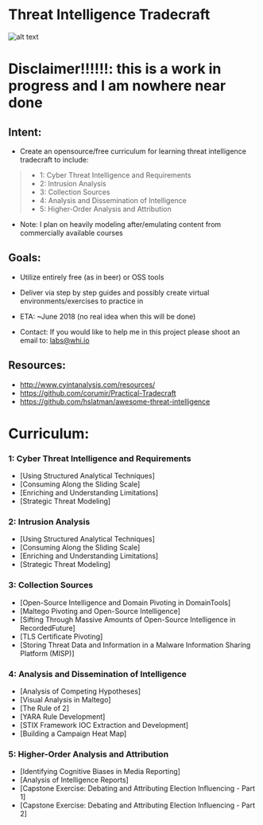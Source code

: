 #  **Threat Intelligence Tradecraft**
![alt text](https://imgur.com/zFiHJiZ.jpg "Banner")

# Disclaimer!!!!!!: this is a work in progress and I am nowhere near done
## Intent:
 * Create an opensource/free curriculum for learning threat intelligence tradecraft to include:

>  * 1: Cyber Threat Intelligence and Requirements  
>  * 2: Intrusion Analysis
>  * 3: Collection Sources  
>  * 4: Analysis and Dissemination of Intelligence  
>  * 5: Higher-Order Analysis and Attribution

 * Note: I plan on heavily modeling after/emulating content from commercially available courses

## Goals:
 * Utilize entirely free (as in beer) or OSS tools
 * Deliver via step by step guides and possibly create virtual environments/exercises to practice in
 * ETA: ~June 2018 (no real idea when this will be done)

 * Contact: If you would like to help me in this project please shoot an email to: labs@whi.io

## Resources:
 * http://www.cyintanalysis.com/resources/
 * https://github.com/corumir/Practical-Tradecraft
 * https://github.com/hslatman/awesome-threat-intelligence
# **Curriculum:**

### 1: Cyber Threat Intelligence and Requirements
* [Using Structured Analytical Techniques]
* [Consuming Along the Sliding Scale]
* [Enriching and Understanding Limitations]
* [Strategic Threat Modeling]

### 2: Intrusion Analysis
* [Using Structured Analytical Techniques]
* [Consuming Along the Sliding Scale]
* [Enriching and Understanding Limitations]
* [Strategic Threat Modeling]



### 3: Collection Sources
* [Open-Source Intelligence and Domain Pivoting in DomainTools]
* [Maltego Pivoting and Open-Source Intelligence]
* [Sifting Through Massive Amounts of Open-Source Intelligence in RecordedFuture]
* [TLS Certificate Pivoting]
* [Storing Threat Data and Information in a Malware Information Sharing Platform (MISP)]


### 4: Analysis and Dissemination of Intelligence
* [Analysis of Competing Hypotheses]
* [Visual Analysis in Maltego]
* [The Rule of 2]
* [YARA Rule Development]
* [STIX Framework IOC Extraction and Development]
* [Building a Campaign Heat Map]


### 5: Higher-Order Analysis and Attribution
* [Identifying Cognitive Biases in Media Reporting]
* [Analysis of Intelligence Reports]
* [Capstone Exercise: Debating and Attributing Election  Influencing - Part 1]
* [Capstone Exercise: Debating and Attributing Election Influencing - Part 2]
